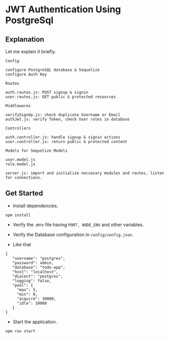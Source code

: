 # JWT Authentication Using PostgreSql

## Explanation

Let me explain it briefly.
```
Config

configure PostgreSQL database & Sequelize
configure Auth Key
````
```
Routes

auth.routes.js: POST signup & signin
user.routes.js: GET public & protected resources
```
```
Middlewares

verifySignUp.js: check duplicate Username or Email
authJwt.js: verify Token, check User roles in database
```
```
Controllers

auth.controller.js: handle signup & signin actions
user.controller.js: return public & protected content
```
```
Models for Sequelize Models

user.model.js
role.model.js
```
```
server.js: import and initialize neccesary modules and routes, listen for connections.
```
## Get Started

* Install dependencies.
```
npm install
```
* Verify the .env file having `PORT, NODE_ENV` and other variables.

* Verify the Database configuration in `config/config.json`.
* Like that 
```
{
   "username": "postgres",
   "password": admin,
   "database": "todo-app",
   "host": "localhost",
   "dialect": "postgres",
   "logging": false,
   "pool": {
     "max": 5,
     "min": 0,
     "acquire": 30000,
     "idle": 10000
   }
}
```

* Start the application.
```
npm run start
```
